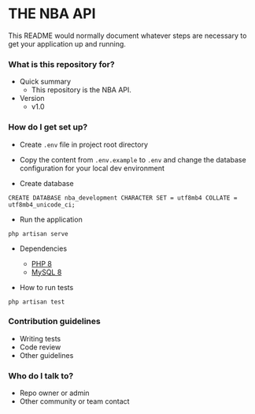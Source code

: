 # THE NBA API #

This README would normally document whatever steps are necessary to get your application up and running.

### What is this repository for? ###

* Quick summary
    * This repository is the NBA API.
* Version
    * v1.0

### How do I get set up? ###

* Create `.env` file in project root directory

* Copy the content from `.env.example` to `.env` and change the database configuration for your local dev environment

* Create database
```
CREATE DATABASE nba_development CHARACTER SET = utf8mb4 COLLATE = utf8mb4_unicode_ci;
```

* Run the application
```
php artisan serve
```

* Dependencies
    * [PHP 8](https://www.php.net)
    * [MySQL 8](https://dev.mysql.com/downloads/mysql/8.0.html)

* How to run tests
```
php artisan test
```
### Contribution guidelines ###

* Writing tests
* Code review
* Other guidelines

### Who do I talk to? ###

* Repo owner or admin
* Other community or team contact
